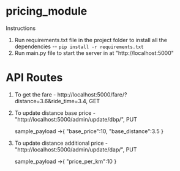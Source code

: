 # pricing_module
Instructions
1. Run requirements.txt file in the project folder to install all the dependencies -- ``` pip install -r requirements.txt ```
2. Run main.py file to start the server in at "http://localhost:5000"
# API Routes
1. To get the fare - http://localhost:5000/fare/?distance=3.6&ride_time=3.4, GET
2. To update distance base price -"http://localhost:5000/admin/update/dbp/", PUT 

   sample_payload ->{
    "base_price":10,
    "base_distance":3.5
}
3. To update distance additional price -"http://localhost:5000/admin/update/dap/", PUT
    
    sample_payload ->{
    "price_per_km":10
} 

